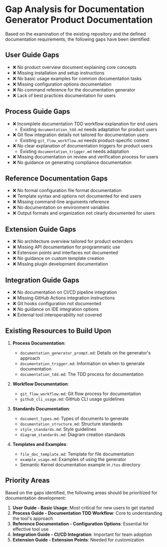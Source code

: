 # Gap Analysis for Documentation Generator Product Documentation

Based on the examination of the existing repository and the defined documentation requirements, the following gaps have been identified:

## User Guide Gaps

- ❌ No product overview document explaining core concepts
- ❌ Missing installation and setup instructions
- ❌ No basic usage examples for common documentation tasks
- ❌ Missing configuration options documentation
- ❌ No command reference for the documentation generator
- ❌ Lack of best practices documentation for users

## Process Guide Gaps

- ❌ Incomplete documentation TDD workflow explanation for end users
  - Existing `documentation_tdd.md` needs adaptation for product users
- ❌ Git flow integration details not tailored for documentation users
  - Existing `git_flow_workflow.md` needs product-specific context
- ❌ No clear explanation of documentation triggers for product users
  - Existing `documentation_trigger.md` needs adaptation
- ❌ Missing documentation on review and verification process for users
- ❌ No guidance on generating compliance documentation

## Reference Documentation Gaps

- ❌ No formal configuration file format documentation
- ❌ Template syntax and options not documented for end users
- ❌ Missing command-line arguments reference
- ❌ No documentation on environment variables
- ❌ Output formats and organization not clearly documented for users

## Extension Guide Gaps

- ❌ No architecture overview tailored for product extenders
- ❌ Missing API documentation for programmatic use
- ❌ Extension points and interfaces not documented
- ❌ No guidance on custom template creation
- ❌ Missing plugin development documentation

## Integration Guide Gaps

- ❌ No documentation on CI/CD pipeline integration
- ❌ Missing GitHub Actions integration instructions
- ❌ Git hooks configuration not documented
- ❌ No guidance on IDE integration options
- ❌ External tool interoperability not covered

## Existing Resources to Build Upon

1. **Process Documentation**:
   - `documentation_generator_prompt.md`: Details on the generator's approach
   - `documentation_trigger.md`: Information on when to generate documentation
   - `documentation_tdd.md`: The TDD process for documentation

2. **Workflow Documentation**:
   - `git_flow_workflow.md`: Git flow process for documentation
   - `github_cli_usage.md`: GitHub CLI usage guidelines

3. **Standards Documentation**:
   - `document_types.md`: Types of documents to generate
   - `documentation_structure.md`: Structure standards
   - `style_standards.md`: Style guidelines
   - `diagram_standards.md`: Diagram creation standards

4. **Templates and Examples**:
   - `file_doc_template.md`: Template for file documentation
   - `example_usage.md`: Examples of using the generator
   - Semantic Kernel documentation example in `/tos` directory

## Priority Areas

Based on the gaps identified, the following areas should be prioritized for documentation development:

1. **User Guide - Basic Usage**: Most critical for new users to get started
2. **Process Guide - Documentation TDD Workflow**: Core to understanding the tool's approach
3. **Reference Documentation - Configuration Options**: Essential for effective tool use
4. **Integration Guide - CI/CD Integration**: Important for team adoption
5. **Extension Guide - Extension Points**: Needed for customization